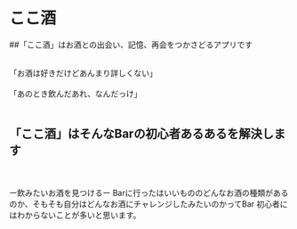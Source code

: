 # ここ酒 

##「ここ酒」はお酒との出会い、記憶、再会をつかさどるアプリです

<br />
「お酒は好きだけどあんまり詳しくない」
 <br />
 <br />
「あのとき飲んだあれ、なんだっけ」
 <br />
 <br />
 
##  「ここ酒」はそんなBarの初心者あるあるを解決します

 <br />
 <br />
ー飲みたいお酒を見つけるー
Barに行ったはいいもののどんなお酒の種類があるのか、そもそも自分はどんなお酒にチャレンジしたみたいのかってBar
初心者にはわからないことが多いと思います。






